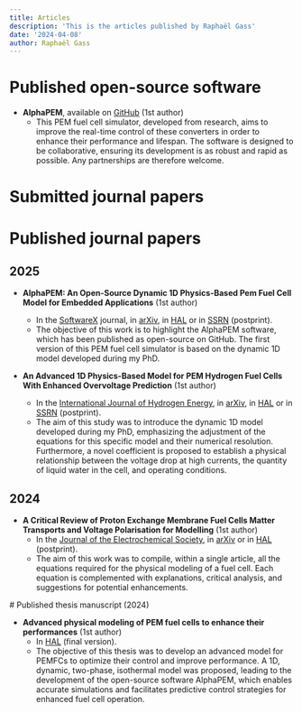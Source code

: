 ```yaml
---
title: Articles
description: 'This is the articles published by Raphaël Gass'
date: '2024-04-08'
author: Raphaël Gass
---
```

	
# Published open-source software
- **AlphaPEM**, available on [GitHub](https://github.com/gassraphael/AlphaPEM) (1st author)
    - This PEM fuel cell simulator, developed from research, aims to improve the real-time control of these converters in order to enhance their performance and lifespan. The software is designed to be collaborative, ensuring its development is as robust and rapid as possible. Any partnerships are therefore welcome.	
	
# Submitted journal papers

	
# Published journal papers
## 2025
- **AlphaPEM: An Open-Source Dynamic 1D Physics-Based Pem Fuel Cell Model for Embedded Applications** (1st author)
    - In the [SoftwareX](https://doi.org/10.1016/j.softx.2024.102002) journal, in [arXiv](https://doi.org/10.48550/arXiv.2407.12373), in [HAL](https://hal.science/hal-04647829) or in [SSRN](http://ssrn.com/abstract=4946674) (postprint).
    - The objective of this work is to highlight the AlphaPEM software, which has been published as open-source on GitHub. The first version of this PEM fuel cell simulator is based on the dynamic 1D model developed during my PhD. 

- **An Advanced 1D Physics-Based Model for PEM Hydrogen Fuel Cells With Enhanced Overvoltage Prediction** (1st author)
	- In the [International Journal of Hydrogen Energy](https://doi.org/10.1016/j.ijhydene.2024.11.374), in [arXiv](https://doi.org/10.48550/arXiv.2404.07508), in [HAL](https://hal.science/hal-04530852) or in [SSRN](https://papers.ssrn.com/sol3/papers.cfm?abstract_id=4812343) (postprint).
	- The aim of this study was to introduce the dynamic 1D model developed during my PhD, emphasizing the adjustment of the equations for this specific model and their numerical resolution. Furthermore, a novel coefficient is proposed to establish a physical relationship between the voltage drop at high currents, the quantity of liquid water in the cell, and operating conditions.
	
## 2024
- **A Critical Review of Proton Exchange Membrane Fuel Cells Matter Transports and Voltage Polarisation for Modelling** (1st author)
	- In the [Journal of the Electrochemical Society](https://doi.org/10.1149/1945-7111/ad305a), in [arXiv](https://arxiv.org/abs/2410.13323) or in [HAL](https://hal.science/hal-04493419) (postprint).
	- The aim of this work was to compile, within a single article, all the equations required for the physical modeling of a fuel cell. Each equation is complemented with explanations, critical analysis, and suggestions for potential enhancements.

# Published thesis manuscript (2024)
- **Advanced physical modeling of PEM fuel cells to enhance their performances** (1st author)
	- In [HAL](https://hal.science/tel-04923016) (final version).
	- The objective of this thesis was to develop an advanced model for PEMFCs to optimize their control and improve performance. A 1D, dynamic, two-phase, isothermal model was proposed, leading to the development of the open-source software AlphaPEM, which enables accurate simulations and facilitates predictive control strategies for enhanced fuel cell operation.

